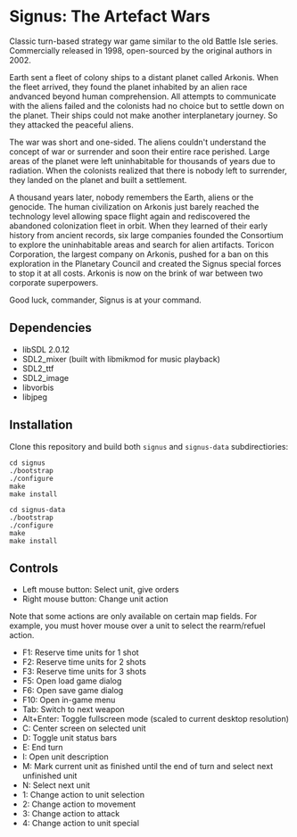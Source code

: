 # Signus: The Artefact Wars

Classic turn-based strategy war game similar to the old Battle Isle series. Commercially released in 1998, open-sourced by the original authors in 2002.

Earth sent a fleet of colony ships to a distant planet called Arkonis. When the fleet arrived, they found the planet inhabited by an alien race andvanced beyond human comprehension. All attempts to communicate with the aliens failed and the colonists had no choice but to settle down on the planet. Their ships could not make another interplanetary journey. So they attacked the peaceful aliens.

The war was short and one-sided. The aliens couldn't understand the concept of war or surrender and soon their entire race perished. Large areas of the planet were left uninhabitable for thousands of years due to radiation. When the colonists realized that there is nobody left to surrender, they landed on the planet and built a settlement.

A thousand years later, nobody remembers the Earth, aliens or the genocide. The human civilization on Arkonis just barely reached the technology level allowing space flight again and rediscovered the abandoned colonization fleet in orbit. When they learned of their early history from ancient records, six large companies founded the Consortium to explore the uninhabitable areas and search for alien artifacts. Toricon Corporation, the largest company on Arkonis, pushed for a ban on this exploration in the Planetary Council and created the Signus special forces to stop it at all costs. Arkonis is now on the brink of war between two corporate superpowers.

Good luck, commander, Signus is at your command.

## Dependencies

- libSDL 2.0.12
- SDL2\_mixer (built with libmikmod for music playback)
- SDL2\_ttf
- SDL2\_image
- libvorbis
- libjpeg

## Installation

Clone this repository and build both `signus` and `signus-data` subdirectiories:

    cd signus
    ./bootstrap
    ./configure
    make
    make install

    cd signus-data
    ./bootstrap
    ./configure
    make
    make install

## Controls

- Left mouse button: Select unit, give orders
- Right mouse button: Change unit action

Note that some actions are only available on certain map fields. For example, you must hover mouse over a unit to select the rearm/refuel action.

- F1: Reserve time units for 1 shot
- F2: Reserve time units for 2 shots
- F3: Reserve time units for 3 shots
- F5: Open load game dialog
- F6: Open save game dialog
- F10: Open in-game menu
- Tab: Switch to next weapon
- Alt+Enter: Toggle fullscreen mode (scaled to current desktop resolution)
- C: Center screen on selected unit
- D: Toggle unit status bars
- E: End turn
- I: Open unit description
- M: Mark current unit as finished until the end of turn and select next unfinished unit
- N: Select next unit
- 1: Change action to unit selection
- 2: Change action to movement
- 3: Change action to attack
- 4: Change action to unit special
